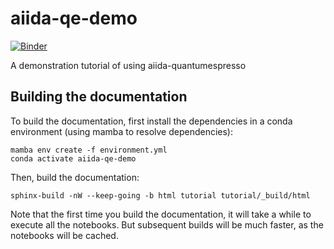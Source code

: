 # aiida-qe-demo

[![Binder](https://mybinder.org/badge_logo.svg)](https://mybinder.org/v2/gh/chrisjsewell/aiida-qe-demo/main?labpath=tutorial%2Fintro.ipynb)

A demonstration tutorial of using aiida-quantumespresso




## Building the documentation

To build the documentation, first install the dependencies in a conda environment (using mamba to resolve dependencies):

    mamba env create -f environment.yml
    conda activate aiida-qe-demo

Then, build the documentation:

    sphinx-build -nW --keep-going -b html tutorial tutorial/_build/html

Note that the first time you build the documentation, it will take a while to execute all the notebooks.
But subsequent builds will be much faster, as the notebooks will be cached.
